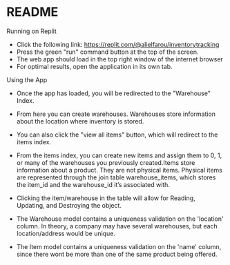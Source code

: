 # README

Running on Replit

* Click the following link: https://replit.com/@alielfarou/inventorytracking 
* Press the green "run" command button at the top of the screen.
* The web app should load in the top right window of the internet browser
* For optimal results, open the application in its own tab.

Using the App

* Once the app has loaded, you will be redirected to the "Warehouse" Index.
* From here you can create warehouses. Warehouses store information about the location where inventory is stored.
* You can also click the "view all items" button, which will redirect to the items index.
* From the items index, you can create new items and assign them to 0, 1, or many of the warehouses you previously created.Items store information about a product. They are not physical items. Physical items are represented through the join table warehouse_items, which stores the item_id and the warehouse_id it’s associated with.
* Clicking the item/warehouse in the table will allow for Reading, Updating, and Destroying the object.

* The Warehouse model contains a uniqueness validation on the 'location' column. In theory, a company may have several warehouses, but each location/address would be unique. 
* The Item model contains a uniqueness validation on the 'name' column, since there wont be more than one of the same product being offered.
